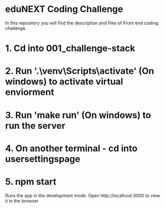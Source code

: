 # eduNEXT Coding Challenge

In this repository you will find the description and files of Front end coding challenge.


# 1. Cd into 001_challenge-stack

# 2. Run '.\venv\Scripts\activate' (On windows) to activate virtual enviorment

# 3. Run 'make run' (On windows) to run the server 

# 4. On another terminal - cd into usersettingspage

# 5. npm start
Runs the app in the development mode.
Open http://localhost:3000 to view it in the browser


